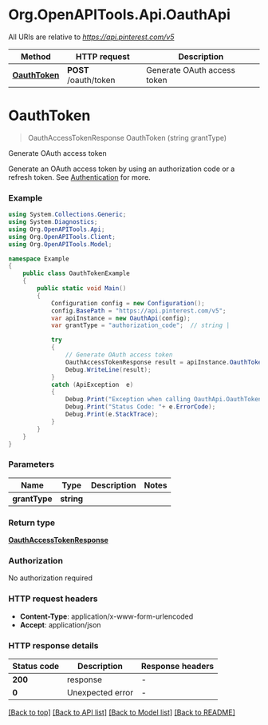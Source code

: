 # Org.OpenAPITools.Api.OauthApi

All URIs are relative to *https://api.pinterest.com/v5*

Method | HTTP request | Description
------------- | ------------- | -------------
[**OauthToken**](OauthApi.md#oauthtoken) | **POST** /oauth/token | Generate OAuth access token


<a name="oauthtoken"></a>
# **OauthToken**
> OauthAccessTokenResponse OauthToken (string grantType)

Generate OAuth access token

Generate an OAuth access token by using an authorization code or a refresh token.  See <a href='/docs/api/v5/#tag/Authentication'>Authentication</a> for more.

### Example
```csharp
using System.Collections.Generic;
using System.Diagnostics;
using Org.OpenAPITools.Api;
using Org.OpenAPITools.Client;
using Org.OpenAPITools.Model;

namespace Example
{
    public class OauthTokenExample
    {
        public static void Main()
        {
            Configuration config = new Configuration();
            config.BasePath = "https://api.pinterest.com/v5";
            var apiInstance = new OauthApi(config);
            var grantType = "authorization_code";  // string | 

            try
            {
                // Generate OAuth access token
                OauthAccessTokenResponse result = apiInstance.OauthToken(grantType);
                Debug.WriteLine(result);
            }
            catch (ApiException  e)
            {
                Debug.Print("Exception when calling OauthApi.OauthToken: " + e.Message );
                Debug.Print("Status Code: "+ e.ErrorCode);
                Debug.Print(e.StackTrace);
            }
        }
    }
}
```

### Parameters

Name | Type | Description  | Notes
------------- | ------------- | ------------- | -------------
 **grantType** | **string**|  | 

### Return type

[**OauthAccessTokenResponse**](OauthAccessTokenResponse.md)

### Authorization

No authorization required

### HTTP request headers

 - **Content-Type**: application/x-www-form-urlencoded
 - **Accept**: application/json


### HTTP response details
| Status code | Description | Response headers |
|-------------|-------------|------------------|
| **200** | response |  -  |
| **0** | Unexpected error |  -  |

[[Back to top]](#) [[Back to API list]](../README.md#documentation-for-api-endpoints) [[Back to Model list]](../README.md#documentation-for-models) [[Back to README]](../README.md)


